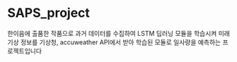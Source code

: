 # SAPS_project
한이음에 출품한 작품으로 과거 데이터를 수집하여 LSTM 딥러닝 모듈을 학습시켜
미래 기상 정보를 기상청, accuweather API에서 받아 학습된 모듈로 일사량을 예측하는 프로젝트입니다
